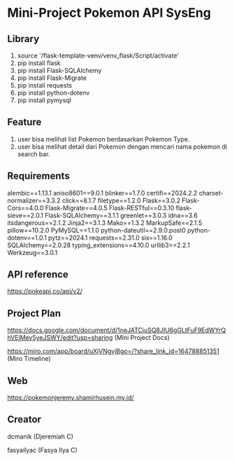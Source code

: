 # Mini-Project Pokemon API SysEng

## Library
1. source '/flask-template-venv/venv_flask/Script/activate'
2. pip install flask 
3. pip install Flask-SQLAlchemy
5. pip install Flask-Migrate
6. pip install requests
7. pip install python-dotenv
8. pip install pymysql

## Feature
1. user bisa melihat list Pokemon berdasarkan Pokemon Type.
2. user bisa melihat detail dari Pokemon dengan mencari nama pokemon di search bar.

## Requirements
alembic==1.13.1 aniso8601==9.0.1 blinker==1.7.0 certifi==2024.2.2 charset-normalizer==3.3.2 click==8.1.7 filetype==1.2.0 Flask==3.0.2 Flask-Cors==4.0.0 Flask-Migrate==4.0.5 Flask-RESTful==0.3.10 flask-sieve==2.0.1 Flask-SQLAlchemy==3.1.1 greenlet==3.0.3 idna==3.6 itsdangerous==2.1.2 Jinja2==3.1.3 Mako==1.3.2 MarkupSafe==2.1.5 pillow==10.2.0 PyMySQL==1.1.0 python-dateutil==2.9.0.post0 python-dotenv==1.0.1 pytz==2024.1 requests==2.31.0 six==1.16.0 SQLAlchemy==2.0.28 typing_extensions==4.10.0 urllib3==2.2.1 Werkzeug==3.0.1

## API reference
https://pokeapi.co/api/v2/

## Project Plan
https://docs.google.com/document/d/1neJATCiuSQ8JIU6gGLtFuF9EdWYrQhVElMev5yeJSWY/edit?usp=sharing (Mini Project Docs)

https://miro.com/app/board/uXjVNgvjBgo=/?share_link_id=164788851351 (Miro Timeline)

## Web
https://pokemonjeremy.shamirhusein.my.id/

## Creator
dcmanik (Djeremiah C)

fasyailyac (Fasya Ilya C)
